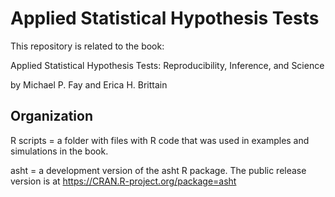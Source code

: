 # Applied Statistical Hypothesis Tests

This repository is related to the book:

Applied Statistical Hypothesis Tests: Reproducibility, Inference, and Science

by Michael P. Fay and Erica H. Brittain

## Organization

R scripts = a folder with files with R code that was used in examples and simulations in the book.

asht = a development version of the asht R package. The public release version is at https://CRAN.R-project.org/package=asht 

